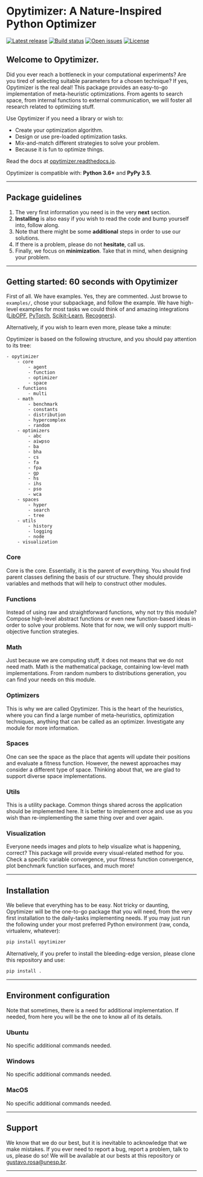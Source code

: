 # Opytimizer: A Nature-Inspired Python Optimizer

[![Latest release](https://img.shields.io/github/release/gugarosa/opytimizer.svg)](https://github.com/gugarosa/opytimizer/releases)
[![Build status](https://img.shields.io/travis/com/gugarosa/opytimizer/master.svg)](https://github.com/gugarosa/opytimizer/releases)
[![Open issues](https://img.shields.io/github/issues/gugarosa/opytimizer.svg)](https://github.com/gugarosa/opytimizer/issues)
[![License](https://img.shields.io/github/license/gugarosa/opytimizer.svg)](https://github.com/gugarosa/opytimizer/blob/master/LICENSE)

## Welcome to Opytimizer.
Did you ever reach a bottleneck in your computational experiments? Are you tired of selecting suitable parameters for a chosen technique? If yes, Opytimizer is the real deal! This package provides an easy-to-go implementation of meta-heuristic optimizations. From agents to search space, from internal functions to external communication, we will foster all research related to optimizing stuff.

Use Opytimizer if you need a library or wish to:
* Create your optimization algorithm.
* Design or use pre-loaded optimization tasks.
* Mix-and-match different strategies to solve your problem.
* Because it is fun to optimize things.

Read the docs at [opytimizer.readthedocs.io](https://opytimizer.readthedocs.io).

Opytimizer is compatible with: **Python 3.6+** and **PyPy 3.5**.

---

## Package guidelines

1. The very first information you need is in the very **next** section.
2. **Installing** is also easy if you wish to read the code and bump yourself into, follow along.
3. Note that there might be some **additional** steps in order to use our solutions.
4. If there is a problem, please do not **hesitate**, call us.
5. Finally, we focus on **minimization**. Take that in mind, when designing your problem.

---

## Getting started: 60 seconds with Opytimizer

First of all. We have examples. Yes, they are commented. Just browse to `examples/`, chose your subpackage, and follow the example. We have high-level examples for most tasks we could think of and amazing integrations ([LibOPF](https://github.com/jppbsi/LibOPF), [PyTorch](https://github.com/pytorch/pytorch), [Scikit-Learn](https://github.com/scikit-learn/scikit-learn), [Recogners](https://github.com/recogna-lab/recogners)).

Alternatively, if you wish to learn even more, please take a minute:

Opytimizer is based on the following structure, and you should pay attention to its tree:

```
- opytimizer
    - core
        - agent
        - function
        - optimizer
        - space
    - functions
        - multi
    - math
        - benchmark
        - constants
        - distribution
        - hypercomplex
        - random
    - optimizers
        - abc
        - aiwpso
        - ba
        - bha
        - cs
        - fa
        - fpa
        - gp
        - hs
        - ihs
        - pso
        - wca
    - spaces
        - hyper
        - search
        - tree
    - utils
        - history
        - logging
        - node
    - visualization
```

### Core

Core is the core. Essentially, it is the parent of everything. You should find parent classes defining the basis of our structure. They should provide variables and methods that will help to construct other modules.

### Functions

Instead of using raw and straightforward functions, why not try this module? Compose high-level abstract functions or even new function-based ideas in order to solve your problems. Note that for now, we will only support multi-objective function strategies.

### Math

Just because we are computing stuff, it does not means that we do not need math. Math is the mathematical package, containing low-level math implementations. From random numbers to distributions generation, you can find your needs on this module.

### Optimizers

This is why we are called Opytimizer. This is the heart of the heuristics, where you can find a large number of meta-heuristics, optimization techniques, anything that can be called as an optimizer. Investigate any module for more information.

### Spaces

One can see the space as the place that agents will update their positions and evaluate a fitness function. However, the newest approaches may consider a different type of space. Thinking about that, we are glad to support diverse space implementations.

### Utils

This is a utility package. Common things shared across the application should be implemented here. It is better to implement once and use as you wish than re-implementing the same thing over and over again.

### Visualization

Everyone needs images and plots to help visualize what is happening, correct? This package will provide every visual-related method for you. Check a specific variable convergence, your fitness function convergence, plot benchmark function surfaces, and much more!

---

## Installation

We believe that everything has to be easy. Not tricky or daunting, Opytimizer will be the one-to-go package that you will need, from the very first installation to the daily-tasks implementing needs. If you may just run the following under your most preferred Python environment (raw, conda, virtualenv, whatever):

```Python
pip install opytimizer
```

Alternatively, if you prefer to install the bleeding-edge version, please clone this repository and use:

```Python
pip install .
```

---

## Environment configuration

Note that sometimes, there is a need for additional implementation. If needed, from here you will be the one to know all of its details.

### Ubuntu

No specific additional commands needed.

### Windows

No specific additional commands needed.

### MacOS

No specific additional commands needed.

---

## Support

We know that we do our best, but it is inevitable to acknowledge that we make mistakes. If you ever need to report a bug, report a problem, talk to us, please do so! We will be available at our bests at this repository or gustavo.rosa@unesp.br.

---
